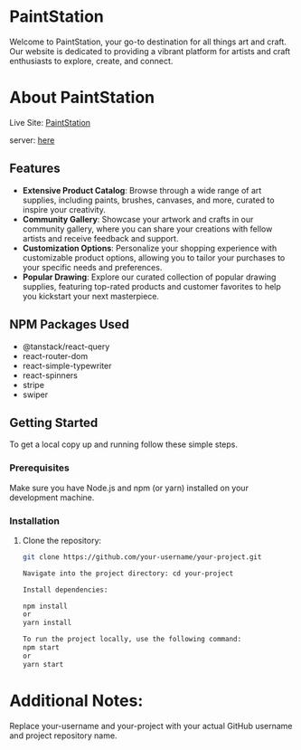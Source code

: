 # PaintStation

Welcome to PaintStation, your go-to destination for all things art and craft. Our website is dedicated to providing a vibrant platform for artists and craft enthusiasts to explore, create, and connect.


# About PaintStation 

Live Site: [PaintStation](https://iridescent-stardust-70d638.netlify.app)

server: [here](https://github.com/Mdafsarx/ph-10-as-server)


## Features

- **Extensive Product Catalog**: Browse through a wide range of art supplies, including paints, brushes, canvases, and more, curated to inspire your creativity.
- **Community Gallery**: Showcase your artwork and crafts in our community gallery, where you can share your creations with fellow artists and receive feedback and support.
- **Customization Options**: Personalize your shopping experience with customizable product options, allowing you to tailor your purchases to your specific needs and preferences.
- **Popular Drawing**: Explore our curated collection of popular drawing supplies, featuring top-rated products and customer favorites to help you kickstart your next masterpiece.




## NPM Packages Used
- @tanstack/react-query
- react-router-dom
- react-simple-typewriter
- react-spinners
- stripe
- swiper

## Getting Started

To get a local copy up and running follow these simple steps.

### Prerequisites

Make sure you have Node.js and npm (or yarn) installed on your development machine.

### Installation

1. Clone the repository:
   ```sh
   git clone https://github.com/your-username/your-project.git
   
   Navigate into the project directory: cd your-project

   Install dependencies:
   
   npm install
   or
   yarn install

   To run the project locally, use the following command:
   npm start
   or
   yarn start

#  Additional Notes:
Replace your-username and your-project with your actual GitHub username and project repository name.
